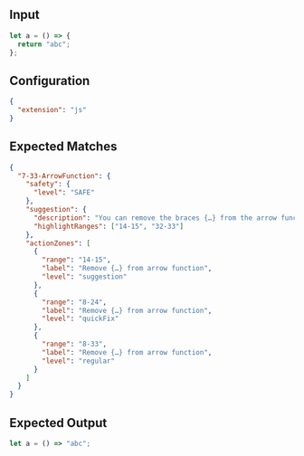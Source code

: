 
## Input
```javascript input
let a = () => {
  return "abc";
};
```

## Configuration
```json configuration
{
  "extension": "js"
}
```

## Expected Matches
```json expected matches
{
  "7-33-ArrowFunction": {
    "safety": {
      "level": "SAFE"
    },
    "suggestion": {
      "description": "You can remove the braces {…} from the arrow function.",
      "highlightRanges": ["14-15", "32-33"]
    },
    "actionZones": [
      {
        "range": "14-15",
        "label": "Remove {…} from arrow function",
        "level": "suggestion"
      },
      {
        "range": "8-24",
        "label": "Remove {…} from arrow function",
        "level": "quickFix"
      },
      {
        "range": "8-33",
        "label": "Remove {…} from arrow function",
        "level": "regular"
      }
    ]
  }
}
```

## Expected Output
```javascript expected output
let a = () => "abc";
```
